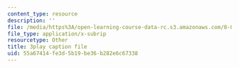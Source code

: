 ```yaml
---
content_type: resource
description: ''
file: /media/https%3A/open-learning-course-data-rc.s3.amazonaws.com/8-03sc-physics-iii-vibrations-and-waves-fall-2016/55a67414fe3d5b19be36b282e6c67338_TjxR7lAwWhI.vtt
file_type: application/x-subrip
resourcetype: Other
title: 3play caption file
uid: 55a67414-fe3d-5b19-be36-b282e6c67338
---
```

